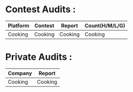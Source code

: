 # Contest Audits : 
| Platform | Contest | Report | Count(H/M/L/G) |
|----------|---------|--------|---------------------|
| Cooking | Cooking | Cooking | Cooking |


# Private Audits :
| Company | Report |
|----------|---------|
| Cooking | Cooking | 
